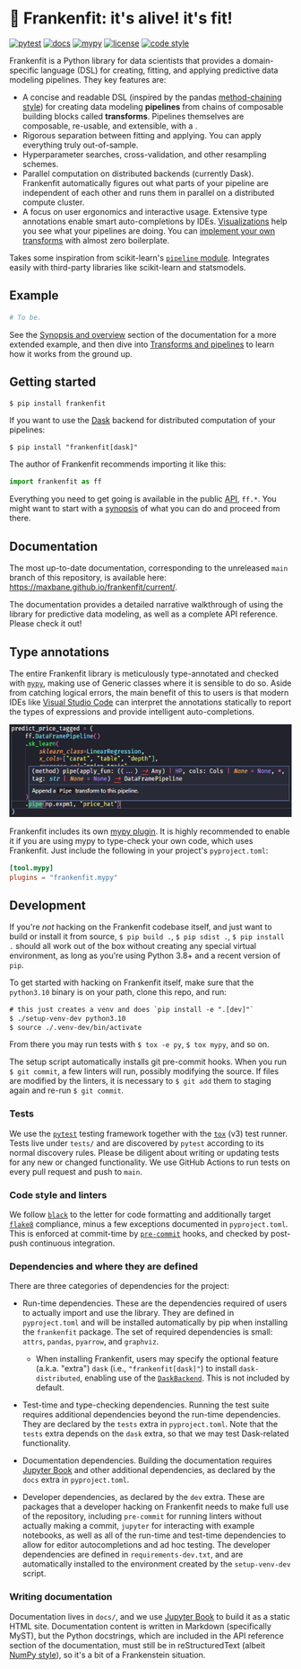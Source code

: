# 🧟 Frankenfit: it's alive! it's fit!

[![pytest](https://github.com/maxbane/frankenfit/actions/workflows/pytest.yml/badge.svg)](https://github.com/maxbane/frankenfit/actions/workflows/pytest.yml)
[![docs](https://github.com/maxbane/frankenfit/actions/workflows/docs.yml/badge.svg)](https://github.com/maxbane/frankenfit/actions/workflows/docs.yml)
[![mypy](https://github.com/maxbane/frankenfit/actions/workflows/mypy.yml/badge.svg)](https://github.com/maxbane/frankenfit/actions/workflows/mypy.yml)
[![license](https://img.shields.io/badge/license-BSD-red)](https://github.com/maxbane/frankenfit/blob/main/LICENSE.txt)
[![code style](https://img.shields.io/badge/code%20style-black-000000.svg)](https://github.com/psf/black)

Frankenfit is a Python library for data scientists that provides a domain-specific
language (DSL) for creating, fitting, and applying predictive data modeling pipelines.
They key features are:

* A concise and readable DSL (inspired by the pandas [method-chaining style](https://tomaugspurger.github.io/posts/method-chaining/)) for creating data modeling **pipelines** from chains of composable building blocks called **transforms**. Pipelines themselves are composable, re-usable, and extensible, with a .
* Rigorous separation between fitting and applying. You can apply everything truly out-of-sample.
* Hyperparameter searches, cross-validation, and other resampling schemes.
* Parallel computation on distributed backends (currently Dask). Frankenfit
  automatically figures out what parts of your pipeline are independent of each other
  and runs them in parallel on a distributed compute cluster.
* A focus on user ergonomics and interactive usage. Extensive type annotations enable
  smart auto-completions by IDEs.
  [Visualizations](https://maxbane.github.io/frankenfit/current/transforms_and_pipelines.html#visualizing-pipelines)
  help you see what your pipelines are doing. You can [implement your own
  transforms](https://maxbane.github.io/frankenfit/current/implementing_transforms.html)
  with almost zero boilerplate.

Takes some inspiration from scikit-learn's [`pipeline`
module](https://scikit-learn.org/stable/modules/classes.html#module-sklearn.pipeline).
Integrates easily with third-party libraries like scikit-learn and statsmodels.

## Example

```python
# To be.
```

See the [Synopsis and
overview](https://maxbane.github.io/frankenfit/current/synopsis.html) section of the
documentation for a more extended example, and then dive into [Transforms and
pipelines](https://maxbane.github.io/frankenfit/current/transforms_and_pipelines.html)
to learn how it works from the ground up.

## Getting started

```
$ pip install frankenfit
```

If you want to use the [Dask](https://www.dask.org) backend for distributed computation
of your pipelines:
```
$ pip install "frankenfit[dask]"
```

The author of Frankenfit recommends importing it like this:
```python
import frankenfit as ff
```

Everything you need to get going is available in the public
[API](https://maxbane.github.io/frankenfit/current/api.html), `ff.*`. You might want to
start with a [synopsis](https://maxbane.github.io/frankenfit/current/synopsis.html) of
what you can do and proceed from there.

## Documentation

The most up-to-date documentation, corresponding to the unreleased `main` branch of this
repository, is available here: https://maxbane.github.io/frankenfit/current/.

The documentation provides a detailed narrative walkthrough of using the library for
predictive data modeling, as well as a complete API reference.  Please check it out!

## Type annotations

The entire Frankenfit library is meticulously type-annotated and checked with
[`mypy`](https://mypy.readthedocs.io), making use of Generic classes where it is
sensible to do so. Aside from catching logical errors, the main benefit of this to users
is that modern IDEs like [Visual Studio Code](https://code.visualstudio.com/) can
interpret the annotations statically to report the types of expressions and provide
intelligent auto-completions.

![screenshot-vscode](docs/_static/sshot-vscode-intellisense-frankenfit-pipeline.png)

Frankenfit includes its own [mypy plugin](src/frankenfit/mypy.py). It is highly
recommended to enable it if you are using mypy to type-check your own code, which uses
Frankenfit. Just include the following in your project's `pyproject.toml`:

```toml
[tool.mypy]
plugins = "frankenfit.mypy"
```

## Development

If you're *not* hacking on the Frankenfit codebase itself, and just want to build or
install it from source, `$ pip build .`, `$ pip sdist .`, `$ pip install .` should all
work out of the box without creating any special virtual environment, as long as you're
using Python 3.8+ and a recent version of `pip`.

To get started with hacking on Frankenfit itself, make sure that the `python3.10`
binary is on your path, clone this repo, and run:

```
# this just creates a venv and does `pip install -e ".[dev]"`
$ ./setup-venv-dev python3.10
$ source ./.venv-dev/bin/activate
```

From there you may run tests with `$ tox -e py`, `$ tox mypy`, and so on.

The setup script automatically installs git pre-commit hooks. When you run `$ git
commit`, a few linters will run, possibly modifying the source. If files are modified by
the linters, it is necessary to `$ git add` them to staging again and re-run `$ git
commit`.

### Tests

We use the [`pytest`](pytest.org) testing framework together with the [`tox`](tox.wiki)
(v3) test runner. Tests live under `tests/` and are discovered by `pytest` according to
its normal discovery rules. Please be diligent about writing or updating tests for any
new or changed functionality. We use GitHub Actions to run tests on every pull request
and push to `main`.

### Code style and linters

We follow [`black`](https://github.com/psf/black) to the letter for code formatting and
additionally target [`flake8`](https://flake8.pycqa.org/) compliance, minus a few
exceptions documented in `pyproject.toml`. This is enforced at commit-time by
[`pre-commit`](pre-commit.com) hooks, and checked by post-push continuous integration.

### Dependencies and where they are defined

There are three categories of dependencies for the project:

* Run-time dependencies. These are the dependencies required of users to actually import
  and use the library. They are defined in `pyproject.toml` and will be installed
  automatically by pip when installing the `frankenfit` package. The set of required
  dependencies is small: `attrs`, `pandas`, `pyarrow`, and `graphviz`.

  * When installing Frankenfit, users may specify the optional feature (a.k.a. "extra")
    `dask` (i.e., `"frankenfit[dask]"`) to install `dask-distributed`, enabling use of
    the [`DaskBackend`](https://maxbane.github.io/frankenfit/current/backends.html).
    This is not included by default.

* Test-time and type-checking dependencies. Running the test suite requires additional
  dependencies beyond the run-time dependencies. They are declared by the `tests` extra
  in `pyproject.toml`.  Note that the `tests` extra depends on the `dask` extra, so that
  we may test Dask-related functionality.

* Documentation dependencies. Building the documentation requires [Jupyter
  Book](https://jupyterbook.org) and other additional dependencies, as declared by the
  `docs` extra in `pyproject.toml`.

* Developer dependencies, as declared by the `dev` extra. These are packages that a developer hacking on Frankenfit
  needs to make full use of the repository, including `pre-commit` for running linters
  without actually making a commit, `jupyter` for interacting with example notebooks, as
  well as all of the run-time and test-time dependencies to allow for editor
  autocompletions and ad hoc testing. The developer dependencies are defined in
  `requirements-dev.txt`, and are automatically installed to the environment created by
  the `setup-venv-dev` script.

### Writing documentation

Documentation lives in `docs/`, and we use [Jupyter Book](https://jupyterbook.org) to
build it as a static HTML site. Documentation content is written in Markdown
(specifically MyST), but the Python docstrings, which are included in the API reference
section of the documentation, must still be in reStructuredText (albeit [NumPy
style](https://www.sphinx-doc.org/en/master/usage/extensions/napoleon.html)), so it's a
bit of a Frankenstein situation.
